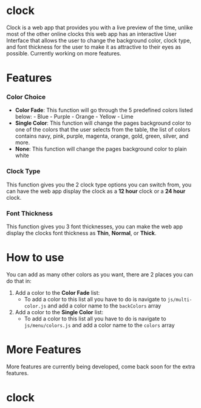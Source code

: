 
# clock
Clock is a web app that provides you with a live preview of the time, unlike most of the other online clocks this web app has an interactive User Interface that allows the user to change the background color, clock type, and font thickness for the user to make it as attractive to their eyes as possible. Currently working on more features.

# Features
### Color Choice
- **Color Fade**: This function will go through the 5 predefined colors listed below:
		- Blue
		- Purple
		- Orange
		- Yellow
		- Lime
- **Single Color**: This function will change the pages background color to one of the colors that the user selects from the table, the list of colors contains navy, pink, purple, magenta, orange, gold, green, silver, and more.
- **None**: This function will change the pages background color to plain white

### Clock Type
This function gives you the 2 clock type options you can switch from, you can have the web app display the clock as a **12 hour** clock or a **24 hour** clock.

### Font Thickness
This function gives you 3 font thicknesses, you can make the web app display the clocks font thickness as **Thin**, **Normal**, or **Thick**.

# How to use
You can add as many other colors as you want, there are 2 places you can do that in:
1. Add a color to the **Color Fade** list:	
	- To add a color to this list all you have to do is navigate to ``js/multi-color.js`` and add a color name to the ``backColors`` array
2. Add a color to the **Single Color** list:
	- To add a color to this list all you have to do is navigate to ``js/menu/colors.js`` and add a color name to the ``colors`` array

# More Features
More features are currently being developed, come back soon for the extra features.
# clock
